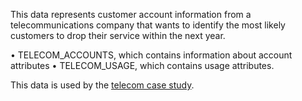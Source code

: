 This data represents customer account information from a telecommunications company that wants to identify the most likely customers to drop their service within the next year.
 
•	TELECOM_ACCOUNTS, which contains information about account attributes 
•	TELECOM_USAGE, which contains usage attributes. 

This data is used by the [telecom case study](https://github.com/sassoftware/sas-viya-machine-learning/tree/master/case_studies/telecom).

